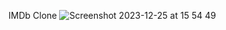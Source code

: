 IMDb Clone
![Screenshot 2023-12-25 at 15 54 49](https://github.com/RashadMa/IMDb-React-clone/assets/87971037/4a88c26c-4ef2-4e66-bb73-1357e219a9af)
